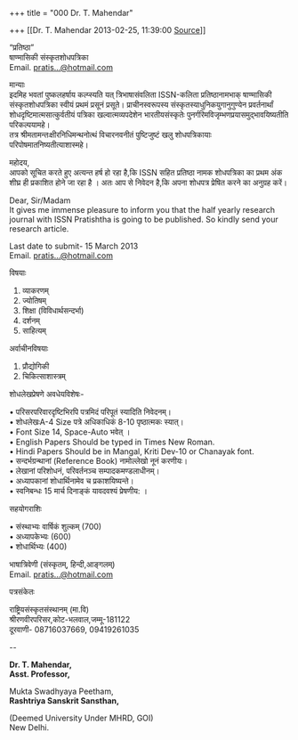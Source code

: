 +++
title = "000 Dr. T. Mahendar"

+++
[[Dr. T. Mahendar	2013-02-25, 11:39:00 [Source](https://groups.google.com/g/samskrita/c/-z_zaV0VAt0)]]



“प्रतिष्ठा”  
षाण्मासिकी संस्कृतशोधपत्रिका  
Email. [pratis...@hotmail.com]()  
  
मान्याः  
इदमिह भवतां पुष्कलहर्षाय कल्प्स्यति यत् त्रिभाषासंवलिता ISSN-कलिता प्रतिष्ठानामभाक् षाण्मासिकी संस्कृतशोधपत्रिका स्वीयं प्रथमं प्रसूनं प्रसूते। प्राचीनस्वरूपस्य संस्कृतस्याधुनिकयुगानुगुण्येन प्रवर्तनार्थां शोधदृष्टिमात्मसात्कुर्वतीयं पत्रिका खल्वात्मव्यपदेशेन भारतीयसंस्कृतेः पुनर्गरिमविजृम्भणप्रयासमुद्भावयिष्यतीति परिकल्पयामहे।  
तत्र श्रीमतामन्तःक्षीरनिधिमन्थनोत्थं विचारनवनीतं पुष्टिजुष्टं खलु शोधपत्रिकायाः परिपोषमातनिष्यतीत्याशास्महे।  
  
महोदय,  
आपको सूचित करते हुए अत्यन्त हर्ष हो रहा है,कि ISSN सहित प्रतिष्ठा नामक शोधपत्रिका का प्रथम अंक शीघ्र ही प्रकाशित होने जा रहा है । अतः आप से निवेदन है,कि अपना शोधपत्र प्रेषित करने का अनुग्रह करें।  
  
Dear, Sir/Madam  
It gives me immense pleasure to inform you that the half yearly research journal with ISSN Pratishtha is going to be published. So kindly send your research article.  
  
Last date to submit- 15 March 2013  
Email. [pratis...@hotmail.com]()  
  
विषयाः  
1. व्याकरणम्  
2. ज्योतिषम्  
3. शिक्षा (विविधार्थसन्दर्भा)  
4. दर्शनम्  
5. साहित्यम्  
  
अर्वाचीनविषयाः  
1. प्रौद्योगिकी  
2. चिकित्साशास्त्रम्  
  
शोधलेखप्रेषणे अवधेयविशेषः-  
  
• परिसरपरिवारदृष्टिभिरपि पत्रमिदं परिपूतं स्यादिति निवेदनम्।  
• शोधलेखःA-4 Size पत्रे अधिकाधिकं 8-10 पृष्ठात्मकः स्यात्।  
• Font Size 14, Space-Auto भवेत् ।  
• English Papers Should be typed in Times New Roman.  
• Hindi Papers Should be in Mangal, Kriti Dev-10 or Chanayak font.  
• सन्दर्भग्रन्थानां (Reference Book) नामोल्लेखो नूनं करणीयः।  
• लेखानां परिशोधनं, परिवर्तनञ्च सम्पादकमण्डलाधीनम्।  
• अध्यापकानां शोधार्थिनामेव च प्रकाशयिष्यन्ते।  
• स्वनिबन्धः 15 मार्च दिनाङ्कं यावदवश्यं प्रेषणीय: ।  
  
सहयोगराशिः  
  
• संस्थाभ्यः वार्षिकं शुल्कम् (700)  
• अध्यापकेभ्यः (600)  
• शोधार्थिभ्यः (400)  
  
भाषात्रिवेणी (संस्कृतम्, हिन्दी,आङ्गलम्)  
Email. [pratis...@hotmail.com]()

  
पत्रसंकेतः

राष्ट्रियसंस्कृतसंस्थानम् (मा.वि)  
श्रीरणवीरपरिसर,कोट-भलवाल,जम्मू-181122  
दूरवाणी- 08716037669, 09419261035  

  

--  

**Dr. T. Mahendar,**  
    **Asst. Professor,**

Mukta Swadhyaya Peetham,  
**Rashtriya Sanskrit Sansthan,**

(Deemed University Under MHRD, GOI)  
New Delhi.

